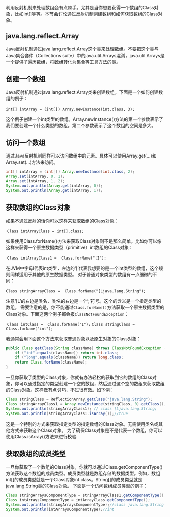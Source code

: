 利用反射机制来处理数组会有点棘手。尤其是当你想要获得一个数组的Class对象，比如int[]等等。本节会讨论通过反射机制创建数组和如何获取数组的Class对象。

## java.lang.reflect.Array

Java反射机制通过java.lang.reflect.Array这个类来处理数组。不要把这个类与Java集合套件（Collections suite）中的java.util.Arrays混淆，java.util.Arrays是一个提供了遍历数组，将数组转化为集合等工具方法的类。

## 创建一个数组

Java反射机制通过java.lang.reflect.Array类来创建数组。下面是一个如何创建数组的例子：

​		`int[] intArray = (int[]) Array.newInstance(int.class, 3);`

这个例子创建一个int类型的数组。Array.newInstance()方法的第一个参数表示了我们要创建一个什么类型的数组。第二个参数表示了这个数组的空间是多大。

## 访问一个数组

通过Java反射机制同样可以访问数组中的元素。具体可以使用Array.get(…)和Array.set(…)方法来访问。

```java
int[] intArray = (int[]) Array.newInstance(int.class, 2);
Array.set(intArray, 0, 1);
Array.set(intArray, 1, 2);
System.out.println(Array.get(intArray, 0));
System.out.println(Array.get(intArray, 1));
```

## 获取数组的Class对象

如果不通过反射的话你可以这样来获取数组的Class对象：

​		`Class intArrayClass = int[].class;`

如果使用Class.forName()方法来获取Class对象则不是那么简单。比如你可以像这样来获得一个原生数据类型（primitive）int数组的Class对象：

​		`Class intArrayClass1 =  Class.forName("[I");`

在JVM中字母I代表int类型，左边的‘[’代表我想要的是一个int类型的数组，这个规则同样适用于其他的原生数据类型。
对于普通对象类型的数组有一点细微的不同：

​		`Class stringArrayClass =  Class.forName("[Ljava.lang.String");`

注意‘[L’的右边是类名，类名的右边是一个‘;’符号。这个的含义是一个指定类型的数组。
需要注意的是，你不能通过`Class.forName()`方法获取一个原生数据类型的Class对象。下面这两个例子都会报`ClassNotFoundException`：

​		`Class intClass =  Class.forName("I");`
​		`Class stringClass =  Class.forName("int");`

我通常会用下面这个方法来获取普通对象以及原生对象的Class对象：

```java
public Class getClass(String className) throws ClassNotFoundException {
    if ("int".equals(className)) return int.class;
    if ("long".equals(className)) return long.class;
    return Class.forName(className);
}
```

一旦你获取了类型的Class对象，你就有办法轻松的获取到它的数组的Class对象，你可以通过指定的类型创建一个空的数组，然后通过这个空的数组来获取数组的Class对象。这样做有点讨巧，不过很有效。如下例：

```java
Class stringClass = ReflectionArray.getClass("java.lang.String");
Class stringArrayClass1 = Array.newInstance(stringClass, 0).getClass();
System.out.println(stringArrayClass1); // class [Ljava.lang.String;
System.out.println(stringArrayClass1.isArray());//true
```

这是一个特别的方式来获取指定类型的指定数组的Class对象。无需使用类名或其他方式来获取这个Class对象。
为了确保Class对象是不是代表一个数组，你可以使用Class.isArray()方法来进行校验.

## 获取数组的成员类型

一旦你获取了一个数组的Class对象，你就可以通过Class.getComponentType()方法获取这个数组的成员类型。成员类型就是数组存储的数据类型。例如，数组int[]的成员类型就是一个Class对象int.class。String[]的成员类型就是java.lang.String类的Class对象。
下面是一个访问数组成员类型的例子：

```java
Class stringArraysComponentType = stringArrayClass1.getComponentType();
Class intArraysComponentType = intArrayClass.getComponentType();
System.out.println(stringArraysComponentType);//class java.lang.String
System.out.println(intArraysComponentType);//int
```